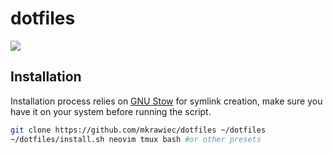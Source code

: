 # dotfiles

![](https://cloud.githubusercontent.com/assets/142805/25564634/ca1bb1a4-2db7-11e7-8bc9-da64f9f496dd.png)

## Installation

Installation process relies on [GNU Stow](https://www.gnu.org/software/stow/) for symlink creation, make sure you have it on your system before running the script.

```bash
git clone https://github.com/mkrawiec/dotfiles ~/dotfiles
~/dotfiles/install.sh neovim tmux bash #or other presets
```
